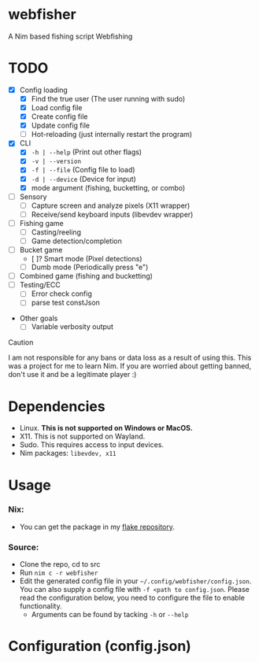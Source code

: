 # webfisher
A Nim based fishing script Webfishing

# TODO
- [x] Config loading
  - [x] Find the true user (The user running with sudo)
  - [x] Load config file
  - [x] Create config file
  - [x] Update config file
  - [ ] Hot-reloading (just internally restart the program)
- [x] CLI
  - [x] `-h | --help` (Print out other flags)
  - [x] `-v | --version`
  - [x] `-f | --file` (Config file to load)
  - [x] `-d | --device` (Device for input)
  - [x] mode argument (fishing, bucketting, or combo)
- [ ] Sensory
  - [ ] Capture screen and analyze pixels (X11 wrapper)
  - [ ] Receive/send keyboard inputs (libevdev wrapper)
- [ ] Fishing game
  - [ ] Casting/reeling
  - [ ] Game detection/completion
- [ ] Bucket game
  - [ ]? Smart mode (Pixel detections)
  - [ ] Dumb mode (Periodically press "e")
- [ ] Combined game (fishing and bucketting)
- [ ] Testing/ECC
  - [ ] Error check config
  - [ ] parse test constJson
- Other goals
  - [ ] Variable verbosity output

> [!CAUTION]
> I am not responsible for any bans or data loss as a result of using this. This was a project for me to learn Nim. If you are worried about getting banned, don't use it and be a legitimate player :)

# Dependencies
- Linux. <b>This is not supported on Windows or MacOS.</b>
- X11. This is not supported on Wayland.
- Sudo. This requires access to input devices.
- Nim packages: `libevdev, x11`

# Usage
### Nix:
- You can get the package in my [flake repository](https://github.com/PassiveLemon/lemonake). </br>
### Source:
- Clone the repo, cd to src
- Run `nim c -r webfisher`
- Edit the generated config file in your `~/.config/webfisher/config.json`. You can also supply a config file with `-f <path to config.json`. Please read the configuration below, you need to configure the file to enable functionality. </br>
  - Arguments can be found by tacking `-h` or `--help`

# Configuration (config.json)


